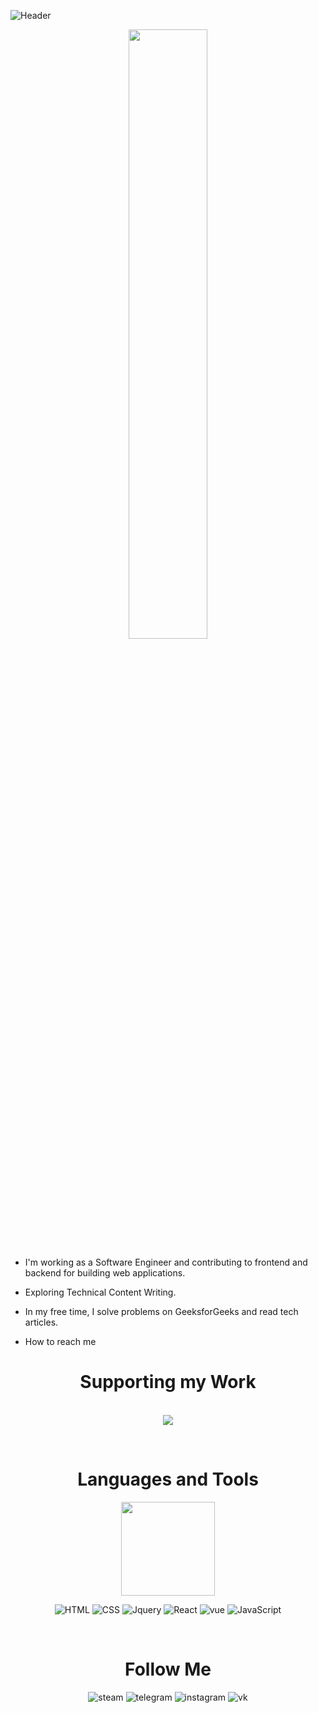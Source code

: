 ![Header](https://github.com/MrUmid2oo4/malikovumid/blob/main/assets/header.png)

<div align="center">
<img  src="https://github.com/MrUmid2oo4/malikovumid/blob/main/assets/animation.gif" width="50%"/>
</div>


- I'm working as a Software Engineer and contributing to frontend and backend for building web applications.

- Exploring Technical Content Writing.

- In my free time, I solve problems on GeeksforGeeks and read tech articles.

- How to reach me

<h1 align="center"> Supporting my Work </h1>

<div align="center">
    <br/>
        <a  href=""><img src="https://github.com/MrUmid2oo4/malikovumid/blob/main/assets/12.png"/></a> 
   <p>
    <br /> 
   </p> 
</div>



<h1 align="center"> Languages and Tools </h1>

<div align="center">

<img src="https://media.giphy.com/media/M9gbBd9nbDrOTu1Mqx/giphy.gif" width="150"/>


![HTML](https://img.shields.io/badge/-HTML-090909?style=for-the-badge&logo=html5)
![CSS](https://img.shields.io/badge/-CSS-090909?style=for-the-badge&logo=CSS3)
![Jquery](https://img.shields.io/badge/-Jquery-090909?style=for-the-badge&logo=Jquery&logoColor=00b4d8)
![React](https://img.shields.io/badge/-React-090909?style=for-the-badge&logo=React&logoColor=00b4d8)
![vue](https://img.shields.io/badge/-vue-090909?style=for-the-badge&logo=Vue.js)
![JavaScript](https://img.shields.io/badge/-JavaScript-090909?style=for-the-badge&logo=JavaScript&logoColor=E9D54D)

</div>


<br /> 
<h1 align="center"> Follow Me </h1>
<div align="center">

![steam](https://img.shields.io/badge/-steam-090909?style=for-the-badge&logo=steam&logoColor=0077b6)
![telegram](https://img.shields.io/badge/-telegram-090909?style=for-the-badge&logo=telegram)
![instagram](https://img.shields.io/badge/-instagram-090909?style=for-the-badge&logo=instagram)
![vk](https://img.shields.io/badge/-vkontakte-090909?style=for-the-badge&logo=vk&logoColor=00a6fb)

</div>